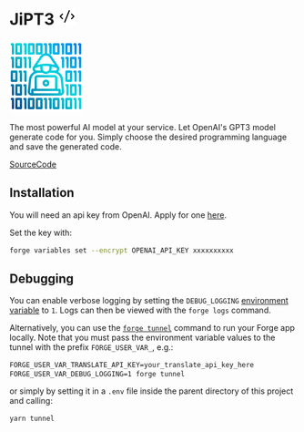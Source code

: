 # JiPT3 ![hsvg](res/codeGen.svg)

![svg](res/codeGenHacq.svg)


The most powerful AI model at your service. Let OpenAI's GPT3 model generate code for you.
Simply choose the desired programming language and save the generated code.

[SourceCode](https://github.com/3lLobo/JiraHacq)

## Installation

You will need an api key from OpenAI.
Apply for one [here](https://beta.openai.com/).

Set the key with:
```bash
forge variables set --encrypt OPENAI_API_KEY xxxxxxxxxx
```

## Debugging

You can enable verbose logging by setting the `DEBUG_LOGGING` [environment variable](https://developer.atlassian.com/platform/forge/environments/) to `1`. Logs can then be viewed with the `forge logs` command.

Alternatively, you can use the [`forge tunnel`](https://developer.atlassian.com/platform/forge/change-the-frontend-with-forge-ui/#set-up-tunneling) command to run your Forge app locally. Note that you must pass the environment variable values to the tunnel with the prefix `FORGE_USER_VAR_`, e.g.:

```
FORGE_USER_VAR_TRANSLATE_API_KEY=your_translate_api_key_here FORGE_USER_VAR_DEBUG_LOGGING=1 forge tunnel
```

or simply by setting it in a `.env` file inside the parent directory of this project and calling:
```
yarn tunnel
```